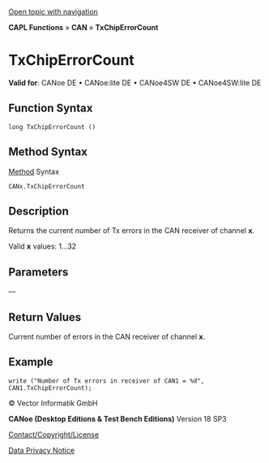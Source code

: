 [Open topic with navigation](../../../../../CANoeDEFamily.htm#Topics/CAPLFunctions/CAN/Functions/CAPLfunctionTxChipErrorCount.md)

**CAPL Functions** » **CAN** » **TxChipErrorCount**

# TxChipErrorCount

**Valid for**: CANoe DE • CANoe:lite DE • CANoe4SW DE • CANoe4SW:lite DE

## Function Syntax

```
long TxChipErrorCount ()
```

## Method Syntax

[Method](../../../Shared/CAPL/General/ClassesAndObjects.md) Syntax

```
CANx.TxChipErrorCount
```

## Description

Returns the current number of Tx errors in the CAN receiver of channel **x**.

Valid **x** values: 1…32

## Parameters

—

## Return Values

Current number of errors in the CAN receiver of channel **x**.

## Example

```plaintext
write ("Number of Tx errors in receiver of CAN1 = %d", CAN1.TxChipErrorCount);
```

© Vector Informatik GmbH

**CANoe (Desktop Editions & Test Bench Editions)** Version 18 SP3

[Contact/Copyright/License](../../../Shared/ContactCopyrightLicense.md)

[Data Privacy Notice](https://www.vector.com/int/en/company/get-info/privacy-policy/)